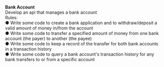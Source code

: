 __Bank Account__  
Develop an api that manages a bank account  
Rules:  
● Write some code to create a bank application and to withdraw/deposit a valid
amount of money in/from the account  
● Write some code to transfer a specified amount of money from one bank
account (the payer) to another (the payee)  
● Write some code to keep a record of the transfer for both bank accounts in a
transaction history  
● Write some code to query a bank account's transaction history for any bank
transfers to or from a specific account  
